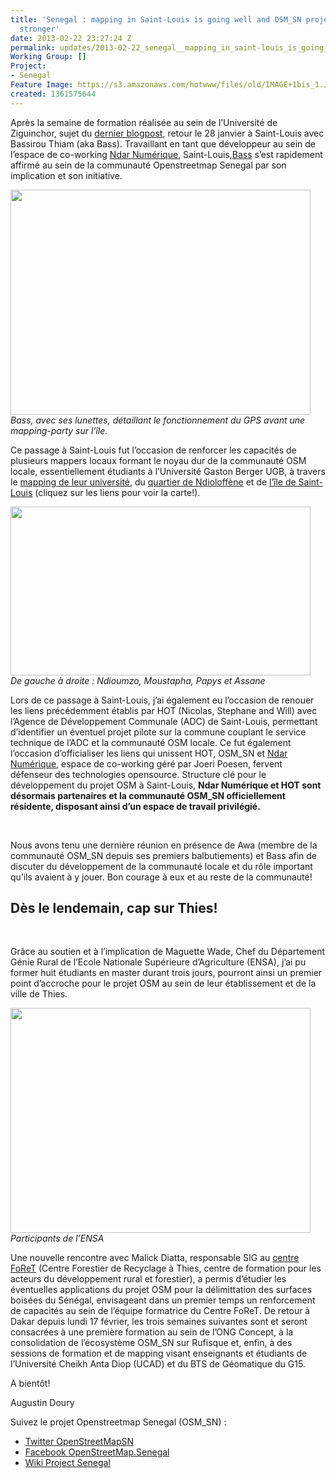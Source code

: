 ```yaml
---
title: 'Senegal : mapping in Saint-Louis is going well and OSM_SN project getting
  stronger'
date: 2013-02-22 23:27:24 Z
permalink: updates/2013-02-22_senegal__mapping_in_saint-louis_is_going_well_and_osm_sn_project_getting_stronge
Working Group: []
Project:
- Senegal
Feature Image: https://s3.amazonaws.com/hotwww/files/old/IMAGE+1bis_1.JPG
created: 1361575644
---
```


<p>Après la semaine de formation réalisée au sein de l’Université de Ziguinchor, sujet du <a href="http://hot.openstreetmap.org/updates/2013-01-31_la_communaut%C3%A9_osm_sn_s%E2%80%99%C3%A9tend_%C3%A0_la_casamance_s%C3%A9n%C3%A9gal">dernier blogpost</a>, retour le 28 janvier à Saint-Louis avec Bassirou Thiam (aka Bass).<!--break--> Travaillant en tant que développeur au sein de l’espace de co-working <a href="http://ndarnumerique.com/">Ndar Numérique</a>, Saint-Louis,<a href="http://www.openstreetmap.org/user/MisterBass">Bass</a> s’est rapidement affirmé au sein de la communauté Openstreetmap Senegal par son implication et son initiative.</p>
<p><img class="image-large" src="https://s3.amazonaws.com/hotwww/files/old/styles/large/public/IMAGE%201bis_1_0.JPG?itok=5UxB15jM" alt="" style="width:480px;height:360px"><br><em>Bass, avec ses lunettes, détaillant le fonctionnement du GPS avant une mapping-party sur l’île.</em></p>
<p>Ce passage à Saint-Louis fut l’occasion de renforcer les capacités de plusieurs mappers locaux formant le noyau dur de la communauté OSM locale, essentiellement étudiants à l’Université Gaston Berger UGB, à travers le <a href="http://www.openstreetmap.org/?lat=16.0605&amp;lon=-16.42503&amp;zoom=15&amp;layers=M">mapping de leur université</a>, du <a href="http://www.openstreetmap.org/?lat=16.02111&amp;lon=-16.4867&amp;zoom=16&amp;layers=M"> quartier de Ndioloffène</a> et de <a href="http://www.openstreetmap.org/?lat=16.0289&amp;lon=-16.50357&amp;zoom=15&amp;layers=M"> l’île de Saint-Louis</a> (cliquez sur les liens pour voir la carte!).</p>
<p><img class="image-large" src="https://s3.amazonaws.com/hotwww/files/old/styles/large/public/IMAGE%202_1_0.JPG?itok=-zA3HG6y" alt="" style="width:480px;height:270px"><br><em>De gauche à droite : Ndioumzo, Moustapha, Papys et Assane</em></p>
<p>Lors de ce passage à Saint-Louis, j’ai également eu l’occasion de renouer les liens précédemment établis par HOT (Nicolas, Stephane and Will) avec l’Agence de Développement Communale (ADC) de Saint-Louis, permettant d’identifier un éventuel projet pilote sur la commune couplant le service technique de l’ADC et la communauté OSM locale. Ce fut également l’occasion d’officialiser les liens qui unissent HOT, OSM_SN et <a href="http://ndarnumerique.com/">Ndar Numérique</a>, espace de co-working géré par Joeri Poesen, fervent défenseur des technologies opensource. Structure clé pour le développement du projet OSM à Saint-Louis, <strong>Ndar Numérique et HOT sont désormais partenaires et la communauté OSM_SN officiellement résidente, disposant ainsi d’un espace de travail privilégié.</strong></p>
<p>&nbsp;</p>
<p>Nous avons tenu une dernière réunion en présence de Awa (membre de la communauté OSM_SN depuis ses premiers balbutiements) et Bass afin de discuter du développement de la communauté locale et du rôle important qu’ils avaient à y jouer. Bon courage à eux et au reste de la communauté!</p>
<h2>Dès le lendemain, cap sur Thies!</h2>
<p>&nbsp;</p>
<p>Grâce au soutien et à l’implication de Maguette Wade, Chef du Département Génie Rural de l’Ecole Nationale Supérieure d’Agriculture (ENSA), j’ai pu former huit étudiants en master durant trois jours, pourront ainsi un premier point d’accroche pour le projet OSM au sein de leur établissement et de la ville de Thies.</p>
<p><img class="image-large" src="https://s3.amazonaws.com/hotwww/files/old/styles/large/public/IMAGE%203_1_0.png?itok=uS3bIQAF" alt="" style="width:480px;height:360px"><br><em>Participants de l’ENSA</em></p>
<p>Une nouvelle rencontre avec Malick Diatta, responsable SIG au <a href="http://www.environnement.gouv.sn/article.php3?id_article=137">centre FoReT</a> (Centre Forestier de Recyclage à Thies, centre de formation pour les acteurs du développement rural et forestier), a permis d’étudier les éventuelles applications du projet OSM pour la délimittation des surfaces boisées du Sénégal, envisageant dans un premier temps un renforcement de capacités au sein de l’équipe formatrice du Centre FoReT. De retour à Dakar depuis lundi 17 février, les trois semaines suivantes sont et seront consacrées à une première formation au sein de l’ONG Concept, à la consolidation de l’écosystème OSM_SN sur Rufisque et, enfin, à des sessions de formation et de mapping visant enseignants et étudiants de l’Université Cheikh Anta Diop (UCAD) et du BTS de Géomatique du G15.</p>
<p>A bientôt!</p>
<p>Augustin Doury</p>
<p>Suivez le projet Openstreetmap Senegal (OSM_SN) :</p>
<ul>
<li><a href="https://twitter.com/OpenStreetMapSn">Twitter OpenStreetMapSN</a></li>
<li><a href="https://www.facebook.com/OpenStreetMap.Senegal">Facebook OpenStreetMap.Senegal</a></li>
<li><a href="http://wiki.openstreetmap.org/wiki/WikiProject_Senegal">Wiki Project Senegal</a></li>
</ul>
